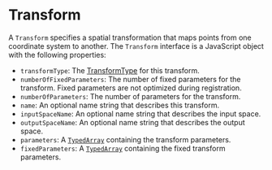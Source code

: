 # Transform

A `Transform` specifies a spatial transformation that maps points from one coordinate system to another. The `Transform` interface is a JavaScript object with the following properties:

- `transformType`: The [TransformType](./TransformType) for this transform.
- `numberOfFixedParameters`: The number of fixed parameters for the transform. Fixed parameters are not optimized during registration.
- `numberOfParameters`: The number of parameters for the transform.
- `name`: An optional name string that describes this transform.
- `inputSpaceName`: An optional name string that describes the input space.
- `outputSpaceName`: An optional name string that describes the output space.
- `parameters`: A [`TypedArray`] containing the transform parameters.
- `fixedParameters`: A [`TypedArray`] containing the fixed transform parameters.

[`TypedArray`]: https://developer.mozilla.org/en-US/docs/Web/JavaScript/Reference/Global_Objects/TypedArray
